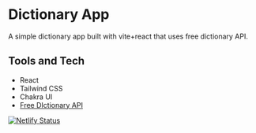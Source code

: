 # Dictionary App

A simple dictionary app built with vite+react that uses free dictionary API.

## Tools and Tech

- React
- Tailwind CSS
- Chakra UI
- [Free DIctionary API](https://dictionaryapi.dev/)

[![Netlify Status](https://api.netlify.com/api/v1/badges/0f418984-4929-459d-8f34-709ebd896815/deploy-status)](https://app.netlify.com/sites/moonlit-sorbet-6b8af5/deploys)
